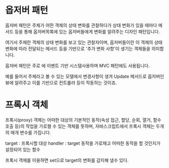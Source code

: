 # 옵저버 패턴

옵저버 패턴은 주체가 어떤 객체의 상태 변화를 관찰하다가 상태 변화가 있을 때마다 메서드 등을 통해 옵저버목록에 있는 옵저버들에게 변화를 알려주는 디자인 패턴입니다.

여기서 주체란 객체의 상태 변화를 보고 있는 관찰자이며, 옵저버들이란 이 객체의 상태 변화에 따라 전달되는 메서드 등을 기반으로 '추가 변화 사항'이 생기는 객체들을 의미합니다.

옵저버 패턴은 주로 에 이벤트 기반 시스템사용하며 MVC 패턴에도 사용됩니다.

예를 들어서 주체라고 볼 수 있는 모델에서 변경사항이 생겨 Update 메서드로 옵저버인 뷰에 알려주고 이를 기반으로 컨트롤러 등이 작동하는 것이죠.

# 프록시 객체

프록시(proxy) 객체는 어떠한 대상의 기본적인 동작(속성 접근, 할당, 순회, 열거, 함수 호출 등)의 작업을 가로챌 수 있는 객체를 뜻하며, 자바스크립트에서 프록시 객체는 두개의 매개 변수를 가집니다.

target : 프록시할 대상
handler : target 동작을 가로채고 어떠한 동작을 할 것인지가 설정되어 있는 함수

프록시 객체를 이용하면 set으로 target의 변화를 감지해 낼수 있다.